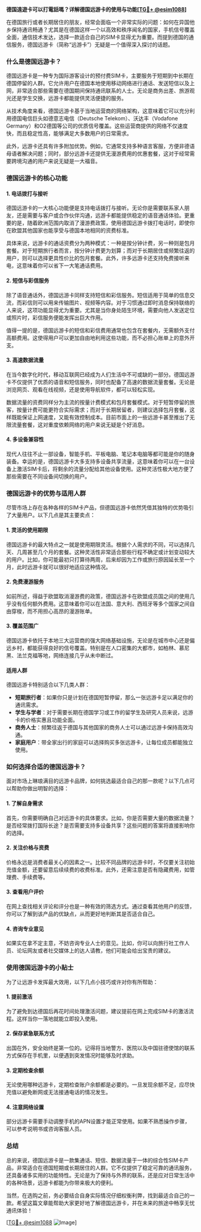 **德国遠遊卡可以打電話嗎？详解德国远游卡的使用与功能[[TG💪+ @esim1088](https://t.me/s/esim1088)]**

在德国旅行或者长期居住的朋友，经常会面临一个非常实际的问题：如何在异国他乡保持通讯畅通？尤其是在德国这样一个以高效和秩序闻名的国家，手机信号覆盖全面，通信技术发达，选择一款适合自己的SIM卡显得尤为重要。而提到德国的通信服务，德国远游卡（简称“远游卡”）无疑是一个值得深入探讨的话题。

### **什么是德国远游卡？**

德国远游卡是一种专为国际游客设计的预付费SIM卡，主要服务于短期到中长期在德国停留的人群。它允许用户在德国本地使用移动网络进行通话、发送短信以及上网，非常适合那些需要在德国期间保持通讯联系的人士。无论是商务出差、旅游观光还是学生交换，远游卡都能提供灵活便捷的服务。

从技术角度来看，德国远游卡基于当地运营商的网络架构，这意味着它可以充分利用德国电信巨头如德意志电信（Deutsche Telekom）、沃达丰（Vodafone Germany）和O2德国等公司的优质信号覆盖。这些运营商提供的网络不仅速度快，而且稳定性高，能够满足大多数用户的日常需求。

此外，远游卡还具有许多附加优势。例如，它通常支持多种语言客服，方便非德语母语者解决问题；同时，部分远游卡还提供无漫游费用的优惠套餐，这对于经常需要跨境沟通的用户来说无疑是一大福音。

### **德国远游卡的核心功能**

#### **1. 电话拨打与接听**
德国远游卡的一大核心功能便是支持电话拨打与接听。无论你是需要联系家人朋友，还是需要与客户或合作伙伴沟通，远游卡都能提供稳定的语音通话体验。更重要的是，随着欧洲范围内取消了漫游费政策，使用德国远游卡拨打电话时，即使你在欧盟其他国家也能享受与德国本地相同的资费标准。

具体来说，远游卡的通话资费分为两种模式：一种是按分钟计费，另一种则是包月套餐。对于短期旅行者而言，按分钟计费更为划算；而对于长期居住或频繁往返的用户，则可以选择更具性价比的包月套餐。此外，许多远游卡还支持免费接听来电，这意味着你可以省下一大笔通话费用。

#### **2. 短信与彩信服务**
除了语音通话外，德国远游卡同样支持短信和彩信服务。短信适用于简单的信息交流，而彩信则可以用来传输图片、视频等内容。对于习惯通过即时消息保持联络的人来说，这项功能显得尤为重要。尤其是当你身处陌生环境，需要向他人发送定位或照片时，彩信服务便能发挥出巨大作用。

值得一提的是，德国远游卡的短信和彩信费用通常也包含在套餐内，无需额外支付高额费用。这使得用户可以更加自由地利用这些功能，而不必担心账单上的意外开支。

#### **3. 高速数据流量**
在当今数字化时代，移动互联网已经成为人们生活中不可或缺的一部分。德国远游卡不仅提供了优质的语音和短信服务，同时也配备了高速的数据流量套餐。无论是浏览网页、观看在线视频，还是使用导航软件，都可以轻松实现。

数据流量的资费同样分为主流的按量计费模式和包月套餐模式。对于短暂停留的旅客，按量计费可能更符合实际需求；而对于长期居留者，则建议选择包月套餐，这样既能保证上网速度，又能有效控制成本。目前市面上的一些远游卡甚至推出了无限流量套餐，这对重度依赖网络的用户来说无疑是个好消息。

#### **4. 多设备兼容性**
现代人往往不止一部设备，智能手机、平板电脑、笔记本电脑等都可能是你的随身装备。幸运的是，德国远游卡大多支持多设备共享流量，这意味着你可以在一台设备上激活SIM卡后，将剩余的流量分配给其他设备使用。这种灵活性极大地方便了那些需要在不同设备间切换的用户。

### **德国远游卡的优势与适用人群**

尽管市场上存在各种各样的SIM卡产品，但德国远游卡依然凭借其独特的优势吸引了大量用户。以下几点是其主要卖点：

#### **1. 灵活的使用期限**
德国远游卡的最大特点之一就是使用期限灵活。根据个人需求的不同，可以选择几天、几周甚至几个月的套餐。这种灵活性非常适合那些行程不确定或计划变动较大的用户。比如，你可能最初只打算待两周，后来却因为工作或旅行原因延长至一个月，此时远游卡就可以很好地适应这种情况。

#### **2. 免费漫游服务**
如前所述，得益于欧盟取消漫游费的政策，德国远游卡在欧盟成员国之间的使用几乎没有任何额外费用。这意味着你可以在法国、意大利、西班牙等多个国家之间自由穿梭，而不用担心高昂的漫游账单。

#### **3. 覆盖范围广**
德国远游卡依托于本地三大运营商的强大网络基础设施，无论是在城市中心还是偏远乡村，都能获得良好的信号覆盖。特别是在人口密集的大都市，如柏林、慕尼黑、法兰克福等地，网络连接几乎从未中断过。

#### **适用人群**
德国远游卡特别适合以下几类人群：
- **短期旅行者**：如果你只是计划在德国短暂停留，那么一张远游卡足以满足你的通讯需求。
- **学生与学者**：对于需要长期在德国学习或工作的留学生及研究人员来说，远游卡的价格实惠且功能全面。
- **商务人士**：频繁往返于德国与其他国家的商务人士可以通过远游卡保持高效沟通。
- **家庭用户**：带全家出行的家庭可以选择购买多张远游卡，让每位成员都能独立使用。

### **如何选择合适的德国远游卡？**

面对市场上琳琅满目的远游卡品牌，如何挑选最适合自己的那一款呢？以下几点可以帮助你做出明智的选择：

#### **1. 了解自身需求**
首先，你需要明确自己对远游卡的具体要求。比如，你是否需要大量的数据流量？是否经常拨打国际长途？是否需要支持多设备共享？这些问题的答案将直接影响你的选择。

#### **2. 关注价格与资费**
价格永远是消费者最关心的因素之一。比较不同品牌的远游卡时，不仅要关注初始充值金额，还要留意后续续费的收费标准。此外，还需注意是否有隐藏费用，如管理费、手续费等。

#### **3. 查看用户评价**
在网上查找相关评论和评分也是一种有效的筛选方式。通过查看其他用户的反馈，你可以了解到该产品的优缺点，从而更好地判断其是否适合自己。

#### **4. 咨询专业意见**
如果实在拿不定主意，不妨咨询专业人士的意见。比如，你可以向旅行社工作人员、论坛网友或者社交媒体上的达人请教，他们可能会给出宝贵的建议。

### **使用德国远游卡的小贴士**

为了让远游卡发挥最大效用，以下几点小技巧或许对你有所帮助：

#### **1. 提前激活**
为了避免到达德国后再花时间处理激活问题，建议提前在网上完成SIM卡的激活流程。这样当你一落地就能立即投入使用。

#### **2. 保存紧急联系方式**
出国在外，安全始终是第一位的。记得将当地警方、医院以及中国驻德使馆的联系方式保存在手机里，以便遇到突发情况时能够及时求助。

#### **3. 定期检查余额**
无论使用哪种远游卡，定期检查账户余额都是必要的。一旦发现余额不足，应尽快充值以避免断网或无法接通电话的情况发生。

#### **4. 注意网络设置**
部分远游卡需要手动调整手机的APN设置才能正常使用。如果不熟悉操作步骤，可以参考说明书或咨询客服人员。

### **总结**

总的来说，德国远游卡是一款集通话、短信、数据流量于一体的综合性SIM卡产品，非常适合在德国短期或长期居住的人群。它不仅提供了稳定可靠的通讯服务，还具备诸多实用的功能特性。无论是为了保持与外界的联系，还是应对日常生活中的各种场景，远游卡都能为你带来极大的便利。

当然，在选购之前，务必要结合自身实际情况仔细权衡利弊，找到最适合自己的一款。希望这篇文章能帮助大家更好地了解德国远游卡，并在未来的旅途中畅享无忧通讯体验！

[[TG💪+ @esim1088](https://t.me/s/esim1088) ![Image](https://i.postimg.cc/4NQfJmqS/Snipaste-2025-05-13-00-14-12.png)]